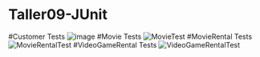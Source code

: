 # Taller09-JUnit

#Customer Tests
![image](https://user-images.githubusercontent.com/107821723/213613972-d7eff8f4-1149-4e21-af97-09e5f4100f2c.png)
#Movie Tests
![MovieTest](https://user-images.githubusercontent.com/67281150/213615505-3ce99272-8ade-41e7-b1de-85b54fdcb768.png)
#MovieRental Tests
![MovieRentalTest](https://user-images.githubusercontent.com/67281150/213616600-9fc5531a-1d3c-45f2-8cf6-5cb67a98edf6.png)
#VideoGameRental Tests
![VideoGameRentalTest](https://user-images.githubusercontent.com/67281150/213617361-a68e2b7a-bafd-410b-a8aa-ae0271c44ef2.png)
